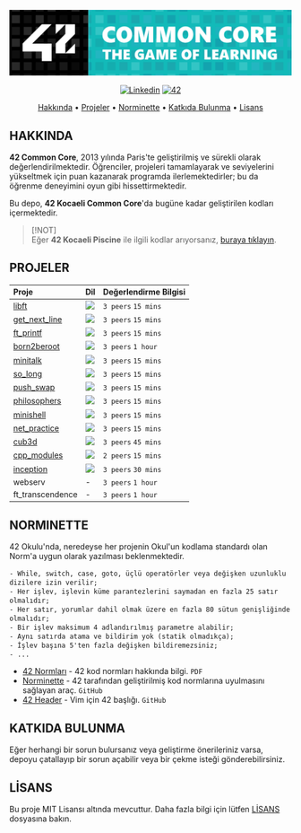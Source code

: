 <p align="center">
   <img src="https://github.com/jotavare/jotavare/blob/main/42/banners/piscine_and_common_core/github_piscine_and_common_core_banner_common_core.png">
</p>

<p align="center">
	<a href='https://www.linkedin.com/in/joaoptoliveira' target="_blank"><img alt='Linkedin' src='https://img.shields.io/badge/LinkedIn-100000?style=flat-square&logo=Linkedin&logoColor=white&labelColor=0A66C2&color=0A66C2'/></a>
	<a href='https://42kocaeli.com.tr/' target="_blank"><img alt='42' src='https://img.shields.io/badge/42-Kocaeli-Kocaeli'/></a>
</p>

<p align="center">
	<a href="#hakkinda">Hakkında</a> •
	<a href="#projeler">Projeler</a> •
	<a href="#norminette">Norminette</a> •
	<a href="#katkida-bulunma">Katkıda Bulunma</a> •
	<a href="#lisans">Lisans</a>
</p>

## HAKKINDA
**42 Common Core**, 2013 yılında Paris'te geliştirilmiş ve sürekli olarak değerlendirilmektedir. Öğrenciler, projeleri tamamlayarak ve seviyelerini yükseltmek için puan kazanarak programda ilerlemektedirler; bu da öğrenme deneyimini oyun gibi hissettirmektedir.

Bu depo, **42 Kocaeli Common Core**'da bugüne kadar geliştirilen kodları içermektedir.</br>

> [!NOT]  
> Eğer **42 Kocaeli Piscine** ile ilgili kodlar arıyorsanız, <a href="https://github.com/omrfrkzu/42-piscine.git">buraya tıklayın</a>.

## PROJELER
<div align="center">

| Proje | Dil | Değerlendirme Bilgisi |
| :--- | :--- | :--- |
| [libft](https://github.com/omrfrkzu/libft) | <img src="https://img.shields.io/github/languages/top/jotavare/libft"/> | `3 peers` `15 mins` |
| [get_next_line](https://github.com/omrfrkzu/get_next_line) | <img src="https://img.shields.io/github/languages/top/jotavare/get_next_line"/> | `3 peers` `15 mins` |
| [ft_printf](https://github.com/omrfrkzu/ft_printf) | <img src="https://img.shields.io/github/languages/top/jotavare/ft_printf"/> | `3 peers` `15 mins` |
| [born2beroot](https://github.com/omrfrkzu/born2beroot) | <img src="https://img.shields.io/github/languages/top/jotavare/born2beroot"/> | `3 peers` `1 hour` |
| [minitalk](https://github.com/omrfrkzu/minitalk) | <img src="https://img.shields.io/github/languages/top/jotavare/minitalk"/> | `3 peers` `15 mins` |
| [so_long](https://github.com/omrfrkzu/so_long) | <img src="https://img.shields.io/github/languages/top/jotavare/so_long"/> | `3 peers` `15 mins` |
| [push_swap](https://github.com/omrfrkzu/push_swap) | <img src="https://img.shields.io/github/languages/top/jotavare/push_swap"/> | `3 peers` `15 mins` |
| [philosophers](https://github.com/omrfrkzu/philosophers) | <img src="https://img.shields.io/github/languages/top/jotavare/philosophers"/> | `3 peers` `15 mins` |
| [minishell](https://github.com/omrfrkzu/minishell) | <img src="https://img.shields.io/github/languages/top/jotavare/minishell"/> | `3 peers` `15 mins` |
| [net_practice](https://github.com/omrfrkzu/net_practice) | <img src="https://img.shields.io/github/languages/top/jotavare/net_practice"/> | `3 peers` `15 mins` |
| [cub3d](https://github.com/omrfrkzu/cub3d) | <img src="https://img.shields.io/github/languages/top/jotavare/cub3d"/> | `3 peers` `45 mins` |
| [cpp_modules](https://github.com/omrfrkzu/cpp_modules) | <img src="https://img.shields.io/github/languages/top/jotavare/cpp_modules"/> | `2 peers` `15 mins` |
| [inception](https://github.com/omrfrkzu/inception) | <img src="https://img.shields.io/github/languages/top/jotavare/inception"/> | `3 peers` `30 mins` |
| webserv | - |`3 peers` `1 hour` |
| ft_transcendence | - | `3 peers` `1 hour` |

</div>

</div>

## NORMINETTE
42 Okulu'nda, neredeyse her projenin Okul'un kodlama standardı olan Norm'a uygun olarak yazılması beklenmektedir.

```
- While, switch, case, goto, üçlü operatörler veya değişken uzunluklu dizilere izin verilir;
- Her işlev, işlevin küme parantezlerini saymadan en fazla 25 satır olmalıdır;
- Her satır, yorumlar dahil olmak üzere en fazla 80 sütun genişliğinde olmalıdır;
- Bir işlev maksimum 4 adlandırılmış parametre alabilir;
- Aynı satırda atama ve bildirim yok (statik olmadıkça);
- İşlev başına 5'ten fazla değişken bildiremezsiniz;
- ...
```


* [42 Normları](https://github.com/42School/norminette/blob/master/pdf/en.norm.pdf) - 42 kod normları hakkında bilgi. `PDF`
* [Norminette](https://github.com/42School/norminette) - 42 tarafından geliştirilmiş kod normlarına uyulmasını sağlayan araç. `GitHub`
* [42 Header](https://github.com/42Paris/42header) - Vim için 42 başlığı. `GitHub`

## KATKIDA BULUNMA
Eğer herhangi bir sorun bulursanız veya geliştirme önerileriniz varsa, depoyu çatallayıp bir sorun açabilir veya bir çekme isteği gönderebilirsiniz.

## LİSANS
Bu proje MIT Lisansı altında mevcuttur. Daha fazla bilgi için lütfen [LİSANS](https://github.com/omrfrkzu/42-common-core/blob/51fab6335bbbe1016304b104002f1881210fa116/LICENSE) dosyasına bakın.
